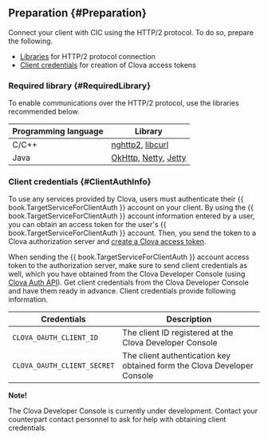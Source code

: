 ## Preparation {#Preparation}
Connect your client with CIC using the HTTP/2 protocol. To do so, prepare the following.

* [Libraries](#RequiredLibrary) for HTTP/2 protocol connection
* [Client credentials](#ClientAuthInfo) for creation of Clova access tokens


### Required library {#RequiredLibrary}
To enable communications over the HTTP/2 protocol, use the libraries recommended below.

| Programming language | Library                            |
|---------|------------------------------------|
| C/C++   | [nghttp2](https://nghttp2.org/), [libcurl](https://curl.haxx.se/libcurl/) |
| Java    | [OkHttp](http://square.github.io/okhttp/), [Netty](http://netty.io/), [Jetty](http://www.eclipse.org/jetty/) |


### Client credentials {#ClientAuthInfo}
To use any services provided by Clova, users must authenticate their {{ book.TargetServiceForClientAuth }} account on your client. By using the {{ book.TargetServiceForClientAuth }} account information entered by a user, you can obtain an access token for the user's {{ book.TargetServiceForClientAuth }} account. Then, you send the token to a Clova authorization server and [create a Clova access token](#CreateClovaAccessToken).

When sending the {{ book.TargetServiceForClientAuth }} account access token to the authorization server, make sure to send client credentials as well, which you have obtained from the Clova Developer Console (using [Clova Auth API](/CIC/References/Clova_Auth_API.md)). Get client credentials from the Clova Developer Console and have them ready in advance. Client credentials provide following information.

| Credentials                   | Description                                              |
|---------------------------|--------------------------------------------------|
| `CLOVA_OAUTH_CLIENT_ID`     | The client ID registered at the Clova Developer Console        |
| `CLOVA_OAUTH_CLIENT_SECRET` | The client authentication key obtained form the Clova Developer Console |

<div class="note">
  <p><strong>Note!</strong></p>
  <p>The Clova Developer Console is currently under development. Contact your counterpart contact personnel to ask for help with obtaining client credentials.</p>
</div>
